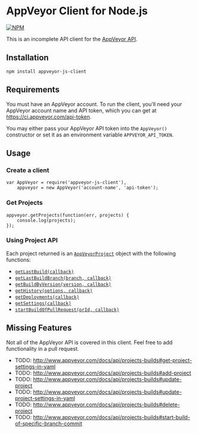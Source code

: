 # AppVeyor Client for Node.js

[![NPM](https://nodei.co/npm/appveyor-js-client.png?downloads=true&downloadRank=true&stars=true)](https://nodei.co/npm/appveyor-js-client/)


This is an incomplete API client for the [AppVeyor API](http://www.appveyor.com/docs/api).

## Installation

    npm install appveyor-js-client

## Requirements

You must have an AppVeyor account. To run the client, you'll need your AppVeyor account name and API token, which you can get at <https://ci.appveyor.com/api-token>.

You may either pass your AppVeyor API token into the `AppVeyor()` constructor or set it as an environment variable `APPVEYOR_API_TOKEN`.

## Usage

### Create a client

```
var AppVeyor = require('appveyor-js-client'),
    appveyor = new AppVeyor('account-name', 'api-token');
```

### Get Projects

```
appveyor.getProjects(function(err, projects) {
    console.log(projects);
});
```

### Using Project API

Each project returned is an [`AppVeyorProject`](lib/appveyor.js) object with the following functions:

- [`getLastBuild(callback)`](http://www.appveyor.com/docs/api/projects-builds#get-project-last-build)
- [`getLastBuildBranch(branch, callback)`](http://www.appveyor.com/docs/api/projects-builds#get-project-last-branch-build)
- [`getBuildByVersion(version, callback)`](http://www.appveyor.com/docs/api/projects-builds#get-project-build-by-version)
- [`getHistory(options, callback)`](http://www.appveyor.com/docs/api/projects-builds#get-project-history)
- [`getDeployments(callback)`](http://www.appveyor.com/docs/api/projects-builds#get-project-deployments)
- [`getSettings(callback)`](http://www.appveyor.com/docs/api/projects-builds#get-project-settings)
- [`startBuildOfPullRequest(prId, callback)`](http://www.appveyor.com/docs/api/projects-builds#start-build-of-pull-request-github-only)

## Missing Features

Not all of the AppVeyor API is covered in this client. Feel free to add functionality in a pull request.

 * TODO: http://www.appveyor.com/docs/api/projects-builds#get-project-settings-in-yaml
 * TODO: http://www.appveyor.com/docs/api/projects-builds#add-project
 * TODO: http://www.appveyor.com/docs/api/projects-builds#update-project
 * TODO: http://www.appveyor.com/docs/api/projects-builds#update-project-settings-in-yaml
 * TODO: http://www.appveyor.com/docs/api/projects-builds#delete-project
 * TODO: http://www.appveyor.com/docs/api/projects-builds#start-build-of-specific-branch-commit
